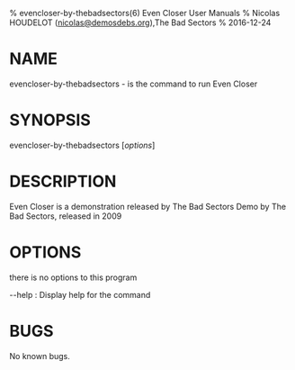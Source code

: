 % evencloser-by-thebadsectors(6) Even Closer User Manuals
% Nicolas HOUDELOT (nicolas@demosdebs.org),The Bad Sectors
% 2016-12-24

# NAME
evencloser-by-thebadsectors - is the command to run Even Closer 

# SYNOPSIS
evencloser-by-thebadsectors [*options*]

# DESCRIPTION
Even Closer  is a demonstration released by The Bad Sectors
Demo by The Bad Sectors, released in 2009

# OPTIONS
there is no options to this program

\--help
:   Display help for the command

# BUGS
No known bugs.
